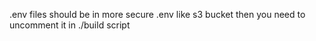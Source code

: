 .env files should be in more secure .env like s3 bucket then you need to
uncomment it in ./build script

